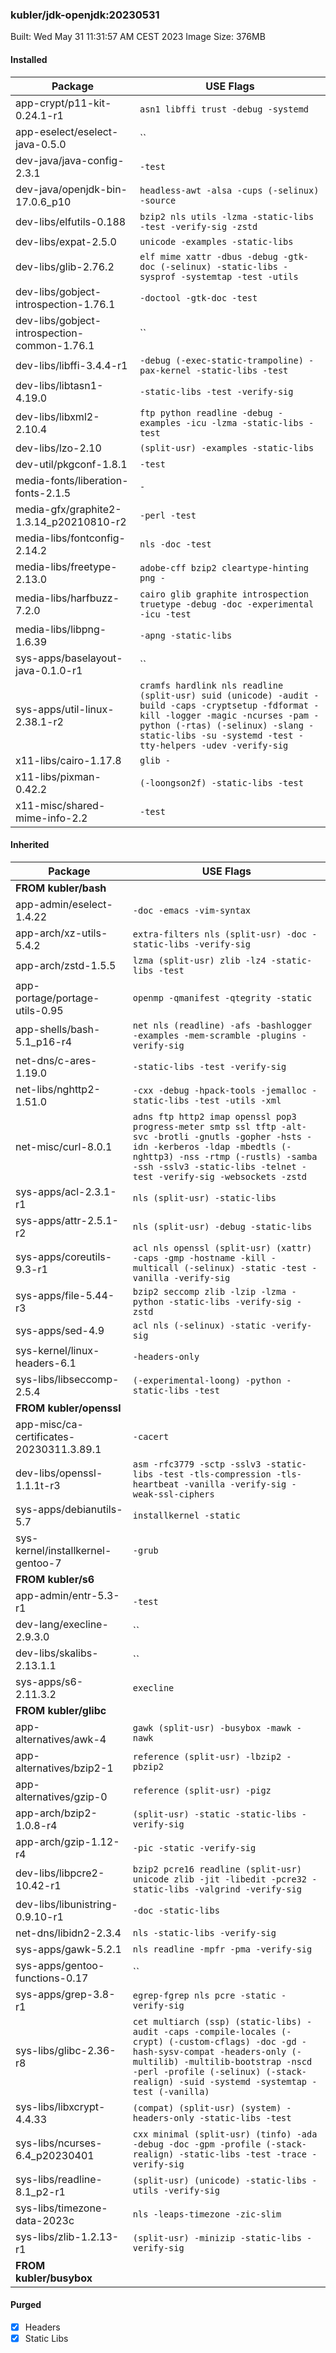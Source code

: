 ### kubler/jdk-openjdk:20230531

Built: Wed May 31 11:31:57 AM CEST 2023
Image Size: 376MB

#### Installed
Package | USE Flags
--------|----------
app-crypt/p11-kit-0.24.1-r1 | `asn1 libffi trust -debug -systemd`
app-eselect/eselect-java-0.5.0 | ``
dev-java/java-config-2.3.1 | `-test`
dev-java/openjdk-bin-17.0.6_p10 | `headless-awt -alsa -cups (-selinux) -source`
dev-libs/elfutils-0.188 | `bzip2 nls utils -lzma -static-libs -test -verify-sig -zstd`
dev-libs/expat-2.5.0 | `unicode -examples -static-libs`
dev-libs/glib-2.76.2 | `elf mime xattr -dbus -debug -gtk-doc (-selinux) -static-libs -sysprof -systemtap -test -utils`
dev-libs/gobject-introspection-1.76.1 | `-doctool -gtk-doc -test`
dev-libs/gobject-introspection-common-1.76.1 | ``
dev-libs/libffi-3.4.4-r1 | `-debug (-exec-static-trampoline) -pax-kernel -static-libs -test`
dev-libs/libtasn1-4.19.0 | `-static-libs -test -verify-sig`
dev-libs/libxml2-2.10.4 | `ftp python readline -debug -examples -icu -lzma -static-libs -test`
dev-libs/lzo-2.10 | `(split-usr) -examples -static-libs`
dev-util/pkgconf-1.8.1 | `-test`
media-fonts/liberation-fonts-2.1.5 | `-`
media-gfx/graphite2-1.3.14_p20210810-r2 | `-perl -test`
media-libs/fontconfig-2.14.2 | `nls -doc -test`
media-libs/freetype-2.13.0 | `adobe-cff bzip2 cleartype-hinting png -`
media-libs/harfbuzz-7.2.0 | `cairo glib graphite introspection truetype -debug -doc -experimental -icu -test`
media-libs/libpng-1.6.39 | `-apng -static-libs`
sys-apps/baselayout-java-0.1.0-r1 | ``
sys-apps/util-linux-2.38.1-r2 | `cramfs hardlink nls readline (split-usr) suid (unicode) -audit -build -caps -cryptsetup -fdformat -kill -logger -magic -ncurses -pam -python (-rtas) (-selinux) -slang -static-libs -su -systemd -test -tty-helpers -udev -verify-sig`
x11-libs/cairo-1.17.8 | `glib -`
x11-libs/pixman-0.42.2 | `(-loongson2f) -static-libs -test`
x11-misc/shared-mime-info-2.2 | `-test`
#### Inherited
Package | USE Flags
--------|----------
**FROM kubler/bash** |
app-admin/eselect-1.4.22 | `-doc -emacs -vim-syntax`
app-arch/xz-utils-5.4.2 | `extra-filters nls (split-usr) -doc -static-libs -verify-sig`
app-arch/zstd-1.5.5 | `lzma (split-usr) zlib -lz4 -static-libs -test`
app-portage/portage-utils-0.95 | `openmp -qmanifest -qtegrity -static`
app-shells/bash-5.1_p16-r4 | `net nls (readline) -afs -bashlogger -examples -mem-scramble -plugins -verify-sig`
net-dns/c-ares-1.19.0 | `-static-libs -test -verify-sig`
net-libs/nghttp2-1.51.0 | `-cxx -debug -hpack-tools -jemalloc -static-libs -test -utils -xml`
net-misc/curl-8.0.1 | `adns ftp http2 imap openssl pop3 progress-meter smtp ssl tftp -alt-svc -brotli -gnutls -gopher -hsts -idn -kerberos -ldap -mbedtls (-nghttp3) -nss -rtmp (-rustls) -samba -ssh -sslv3 -static-libs -telnet -test -verify-sig -websockets -zstd`
sys-apps/acl-2.3.1-r1 | `nls (split-usr) -static-libs`
sys-apps/attr-2.5.1-r2 | `nls (split-usr) -debug -static-libs`
sys-apps/coreutils-9.3-r1 | `acl nls openssl (split-usr) (xattr) -caps -gmp -hostname -kill -multicall (-selinux) -static -test -vanilla -verify-sig`
sys-apps/file-5.44-r3 | `bzip2 seccomp zlib -lzip -lzma -python -static-libs -verify-sig -zstd`
sys-apps/sed-4.9 | `acl nls (-selinux) -static -verify-sig`
sys-kernel/linux-headers-6.1 | `-headers-only`
sys-libs/libseccomp-2.5.4 | `(-experimental-loong) -python -static-libs -test`
**FROM kubler/openssl** |
app-misc/ca-certificates-20230311.3.89.1 | `-cacert`
dev-libs/openssl-1.1.1t-r3 | `asm -rfc3779 -sctp -sslv3 -static-libs -test -tls-compression -tls-heartbeat -vanilla -verify-sig -weak-ssl-ciphers`
sys-apps/debianutils-5.7 | `installkernel -static`
sys-kernel/installkernel-gentoo-7 | `-grub`
**FROM kubler/s6** |
app-admin/entr-5.3-r1 | `-test`
dev-lang/execline-2.9.3.0 | ``
dev-libs/skalibs-2.13.1.1 | ``
sys-apps/s6-2.11.3.2 | `execline`
**FROM kubler/glibc** |
app-alternatives/awk-4 | `gawk (split-usr) -busybox -mawk -nawk`
app-alternatives/bzip2-1 | `reference (split-usr) -lbzip2 -pbzip2`
app-alternatives/gzip-0 | `reference (split-usr) -pigz`
app-arch/bzip2-1.0.8-r4 | `(split-usr) -static -static-libs -verify-sig`
app-arch/gzip-1.12-r4 | `-pic -static -verify-sig`
dev-libs/libpcre2-10.42-r1 | `bzip2 pcre16 readline (split-usr) unicode zlib -jit -libedit -pcre32 -static-libs -valgrind -verify-sig`
dev-libs/libunistring-0.9.10-r1 | `-doc -static-libs`
net-dns/libidn2-2.3.4 | `nls -static-libs -verify-sig`
sys-apps/gawk-5.2.1 | `nls readline -mpfr -pma -verify-sig`
sys-apps/gentoo-functions-0.17 | ``
sys-apps/grep-3.8-r1 | `egrep-fgrep nls pcre -static -verify-sig`
sys-libs/glibc-2.36-r8 | `cet multiarch (ssp) (static-libs) -audit -caps -compile-locales (-crypt) (-custom-cflags) -doc -gd -hash-sysv-compat -headers-only (-multilib) -multilib-bootstrap -nscd -perl -profile (-selinux) (-stack-realign) -suid -systemd -systemtap -test (-vanilla)`
sys-libs/libxcrypt-4.4.33 | `(compat) (split-usr) (system) -headers-only -static-libs -test`
sys-libs/ncurses-6.4_p20230401 | `cxx minimal (split-usr) (tinfo) -ada -debug -doc -gpm -profile (-stack-realign) -static-libs -test -trace -verify-sig`
sys-libs/readline-8.1_p2-r1 | `(split-usr) (unicode) -static-libs -utils -verify-sig`
sys-libs/timezone-data-2023c | `nls -leaps-timezone -zic-slim`
sys-libs/zlib-1.2.13-r1 | `(split-usr) -minizip -static-libs -verify-sig`
**FROM kubler/busybox** |
#### Purged
- [x] Headers
- [x] Static Libs

